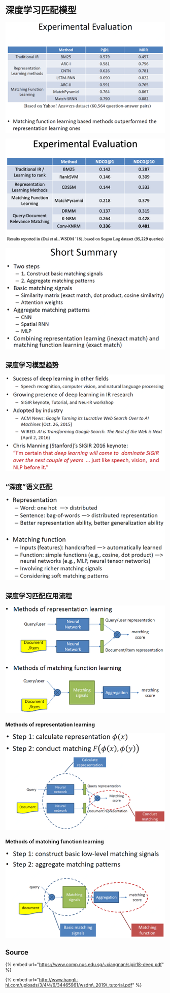 # 深度学习匹配模型

![](../../../../.gitbook/assets/qi-ye-dong-dong-jie-tu-20190417123159.png)

![](../../../../.gitbook/assets/lark20190528162614.png)

![](../../../../.gitbook/assets/qi-ye-dong-dong-jie-tu-20190417123247.png)

## 深度学习模型趋势

![](../../../../.gitbook/assets/qi-ye-dong-dong-jie-tu-20190417111923.png)

## “深度”语义匹配

![](../../../../.gitbook/assets/qi-ye-dong-dong-jie-tu-20190417112103.png)

## 深度学习匹配应用流程

![](../../../../.gitbook/assets/qi-ye-dong-dong-jie-tu-20190417112438.png)

### Methods of representation learning

![](../../../../.gitbook/assets/qi-ye-dong-dong-jie-tu-20190417112557.png)

### Methods of matching function learning

![](../../../../.gitbook/assets/qi-ye-dong-dong-jie-tu-20190417112627.png)

## 

## Source

{% embed url="https://www.comp.nus.edu.sg/~xiangnan/sigir18-deep.pdf" %}

{% embed url="http://www.hangli-hl.com/uploads/3/4/4/6/34465961/wsdm\_2019\_tutorial.pdf" %}

